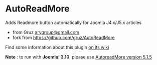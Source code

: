 # AutoReadMore 

Adds Readmore button automatically for Joomla J4.x/J5.x articles

* from Gruz <arygroup@gmail.com>
* fork from https://github.com/gruz/AutoReadMore

Find some information about this plugin <a href='https://github.com/conseilgouz/AutoReadMore-J4/wiki'>on its wiki</a>

<b>Note</b> : to run with <b>Joomla! 3.10</b>, please use <a href="https://github.com/conseilgouz/AutoReadMore-J4/releases/download/5.1.5/AutoReadMore-J4-5.1.5.zip" download>AutoreadMore version 5.1.5</a>  
